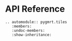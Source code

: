 # API Reference

```{eval-rst}
.. automodule:: pygmrt.tiles
   :members:
   :undoc-members:
   :show-inheritance:
```